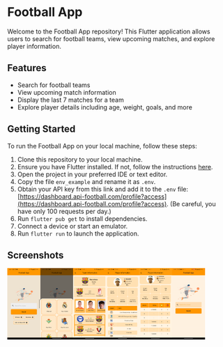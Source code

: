 # Football App

Welcome to the Football App repository! This Flutter application allows users to search for football teams, view upcoming matches, and explore player information.

## Features

- Search for football teams
- View upcoming match information
- Display the last 7 matches for a team
- Explore player details including age, weight, goals, and more

## Getting Started

To run the Football App on your local machine, follow these steps:

1. Clone this repository to your local machine.
2. Ensure you have Flutter installed. If not, follow the instructions [here](https://flutter.dev/docs/get-started/install).
3. Open the project in your preferred IDE or text editor.
4. Copy the file `env_example` and rename it as `.env`.
5. Obtain your API key from this link and add it to the `.env` file: [https://dashboard.api-football.com/profile?access](https://dashboard.api-football.com/profile?access). (Be careful, you have only 100 requests per day.)
6. Run `flutter pub get` to install dependencies.
7. Connect a device or start an emulator.
8. Run `flutter run` to launch the application.

## Screenshots
<div style="display: flex; flex-direction: 'row';">
<img src="./screenshots/searchPage.png" width=15%>
<img src="./screenshots/teamsList.png" width=15%>
<img src="./screenshots/teamInformation.png" width=15%>
<img src="./screenshots/playerInformation.png" width=15%>
<img src="./screenshots/playerInformation2.png" width=15%>
<img src="./screenshots/footballApp.gif" width=15%>
</div>


